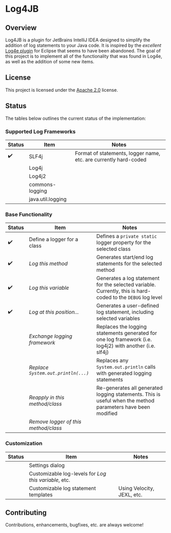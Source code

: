 # Log4JB

## Overview

Log4JB is a plugin for JetBrains IntelliJ IDEA designed to simplify the addition of log statements to your Java code. It is
inspired by the _excellent_ [Log4e plugin](http://log4e.jayefem.de) for Eclipse that seems to have been abandoned. The
goal of this project is to implement all of the functionality that was found in Log4e, as well as the addition of some
new items.

## License

This project is licensed under the [Apache 2.0](APACHE_LICENSE.md) license.

## Status

The tables below outlines the current status of the implementation:

### Supported Log Frameworks

| Status             | Item              | Notes                                                            |
| ------------------ | ----------------- | ---------------------------------------------------------------- |
| :heavy_check_mark: | SLF4j             | Format of statements, logger name, etc. are currently hard-coded |
|                    | Log4j             |                                                                  |
|                    | Log4j2            |                                                                  |
|                    | commons-logging   |                                                                  |
|                    | java.util.logging |                                                                  |

### Base Functionality

| Status | Item                        | Notes                                                                                                        |
| ------ |-----------------------------|--------------------------------------------------------------------------------------------------------------|
| :heavy_check_mark: | Define a logger for a class | Defines a `private static` logger property for the selected class                                            |
| :heavy_check_mark: | *Log this method*           | Generates start/end log statements for the selected method                                                   |
| :heavy_check_mark: | *Log this variable*         | Generates a log statement for the selected variable.  Currently, this is hard-coded to the `DEBUG` log level |
| :heavy_check_mark: | *Log at this position...* | Generates a user-defined log statement, including selected variables                                         |
| | *Exchange logging framework* | Replaces the logging statements generated for one log framework (i.e. log4j2) with another (i.e. slf4j) |
| | *Replace `System.out.println(...)`* | Replaces any `System.out.println` calls with generated logging statements |
| | *Reapply in this method/class* | Re-generates all generated logging statements.  This is useful when the method parameters have been modified |
| | *Remove logger of this method/class* | |

### Customization

| Status | Item            | Notes |
| ------ |-----------------| ----- |
| | Settings dialog | |
| | Customizable log-levels for *Log this variable*, etc. | |
| | Customizable log statement templates | Using Velocity, JEXL, etc. |

## Contributing

Contributions, enhancements, bugfixes, etc. are always welcome!